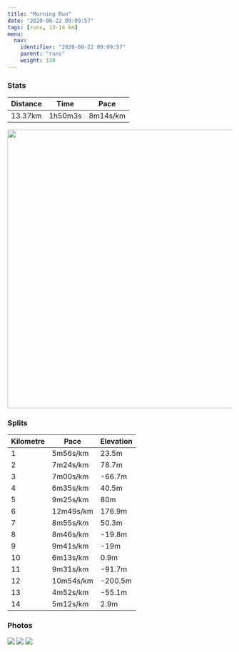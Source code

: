```yaml
---
title: "Morning Run"
date: "2020-08-22 09:09:57"
tags: [runs, 13-14 km]
menu:
  nav:
    identifier: "2020-08-22 09:09:57"
    parent: "runs"
    weight: 130
---
```


### Stats

| Distance | Time | Pace |
|----------|------|------|
|13.37km|1h50m3s|8m14s/km|

<img src='https://maps.googleapis.com/maps/api/staticmap?maptype=terrain&path=enc:mvudInabJ}@kGMa@MqAwCdA_C^aA?eA_@mAmBwCiAcBFsEnAy@h@q@lAy@jAXjCA`DNvIN~DE|BrAhL@bAb@f@fAtCnAzFZ`CDbAp@xAl@tBb@|@l@xDBl@Zr@`AjFd@zA|@rFFlAIhALT@dAT~@Er@LzHEz@Fn@KdAJh@@p@An@Ur@@v@|A~F`@nCl@dBBbAR`AhClGBVLfLGlAF`BFb@ZXLnAx@bAu@fALnAI\gClC_AzBSrGo@dDCp@RdDk@rK}AnJI`Ag@jCo@nAwAfBWhAs@lBqAjA{@lDkB~FqAdDW`@Sz@_BtCW~@}@fBwAzHc@`FStASf@_@d@y@d@k@FQTyA@Mh@FfACPaBFa@b@Y|@GhCx@bBz@TTvAUhE`@rHQzEB|BRtDBtCJxAXpBD~D]nD_@rA[h@s@t@]?e@b@i@Rq@v@w@SeBHmBm@q@fAs@HkAu@sAI{BnAuAAGHDZOUiAl@m@U]LWIa@VW@Q\OCWTYQiANyAMcBiAoA_@aAEt@m@^q@?o@ROTo@JAe@oA^_Br@eBZOp@uADqANaAPe@Ac@HHFKCoAVkBT{@AqAQcAFi@Ca@GIAq@Pm@NeCGgBVgBAsEFoAKiC^uICUFKEa@N[@i@S{@JeACe@YiAHYA_@Ne@Gq@@iAKa@R{@?wBHqBp@eCL{AGy@TaCEgADuAOsBa@oCYc@Oe@a@a@]MSq@c@OAHK@MOg@AQQgA@O_@KH}@o@k@w@K]cB]A{@TaAHgBDwCGqBQoAEeAk@gDEkAHiAGg@XwA|@yHjAoEPcBd@cGG_ITyCf@eAL{@@a@IY?YN{@|AoALu@`@[b@iAFc@CUTiARQZm@Aa@h@}EZo@NgATa@D]RmGd@u@Nq@?aA\mA?}@^}CC{@L{@DyA]cBBUb@?v@M?]h@sAj@w@JYZiAD{@^kAVYA_@J_@z@{Bb@iBV]Xw@tBiCfAUPsBIcAJs@?w@Co@RgBVw@Fg@Ey@JMGQEqAFqARy@f@s@n@I`Af@nENdACAJLELTt@q@\?ZSVcAtAsCrAuCjAcFb@wDb@{AHeA?[[eDKsD?cAF]YsCD{EMaAt@s@tAaCbAi@rGiAdDhAZ~@Vf@pAz@nEe@xB_Ar@vBLlBb@|BbBrL&key=AIzaSyBPVQ_iynBzLujdhfLzy8Z-5zczbktE55k&size=800x800&scale=2&markers=color:yellow|label:S|53.36439,-1.818&markers=color:green|label:F|53.36387999999995,-1.8199800000000008' width='625' />

### Splits

| Kilometre | Pace | Elevation |
|------|------|-----------|
|1|5m56s/km|23.5m|
|2|7m24s/km|78.7m|
|3|7m00s/km|-66.7m|
|4|6m35s/km|40.5m|
|5|9m25s/km|80m|
|6|12m49s/km|176.9m|
|7|8m55s/km|50.3m|
|8|8m46s/km|-19.8m|
|9|9m41s/km|-19m|
|10|6m13s/km|0.9m|
|11|9m31s/km|-91.7m|
|12|10m54s/km|-200.5m|
|13|4m52s/km|-55.1m|
|14|5m12s/km|2.9m|

### Photos
<img src='https://dgtzuqphqg23d.cloudfront.net/Zwo5b1EJKolpGHY0l5RpE9C3WdFYl5pdPlkzXPqVTRk-576x768.jpg'>

<img src='https://dgtzuqphqg23d.cloudfront.net/HKX5HRtQmPTUyxnuCYHLFYRLq5ciiaVcc7COc9NfMQ8-576x768.jpg'>

<img src='https://dgtzuqphqg23d.cloudfront.net/IoSkN15m99Bn6nTVQBXeVQBssGqyFpE7N-w-uKWKyHg-576x768.jpg'>
